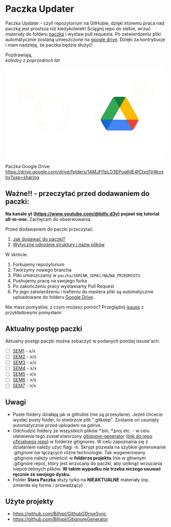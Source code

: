 # Paczka Updater

Paczka Updater - czyli repozytorium na GitHubie, dzięki któremu praca nad paczką jest prostsza niż kiedykolwiek! Ściągnij repo do siebie, wrzuć materiały do folderu [paczka](paczka/) i wystaw pull requesta. Po zatwierdzeniu pliki automatycznie zostaną umieszczone na [google drive](https://drive.google.com/drive/folders/1AMJFl1pLO3EPuq6jlE4fCtxg1V4kvshv?usp=sharing). Dzięki za kontrybucje i mam nadzieję, że paczka będzie służyć!  

Pozdrawiają,  
*koledzy z poprzednich lat*

![project cover](/docs/glowne_readme/Bez%20nazwy-2.png)


Paczka Google Drive: https://drive.google.com/drive/folders/1AMJFl1pLO3EPuq6jlE4fCtxg1V4kvshv?usp=sharing

## Ważne!! - przeczytać przed dodawaniem do paczki:

**Na kanale yt (https://www.youtube.com/@billy.d3v) pojawi się tutorial all-in-one.** Zachęcam do obserwowania.

Przed dodawaniem do paczki przeczytać:
1. [Jak dodawać do paczki?](docs/udzial_w_paczce/udzial_w_paczce.md)  
2. [Wytyczne odnośnie struktury i nazw plików](docs/wytyczne/wytyczne.md)

W skrócie:  
1. Forkujemy repozytorium 
2. Tworzymy nowego brancha  
4. Pliki umieszczamy w `paczka/SEM[NR_SEMA]/NAZWA_PRZEDMIOTU`. 
5. Pushujemy pracę na swojego forka
6. Po zakończeniu pracy wystawiamy Pull Request  
7. Po jego zatwierdzeniu i trafieniu do mastera pliki są automatycznie uploadowane do folderu [Google Drive](https://drive.google.com/drive/folders/1AMJFl1pLO3EPuq6jlE4fCtxg1V4kvshv?usp=sharing). 

Nie masz pomysłów, z czym możesz pomóc? Przeglądnij [issues](https://github.com/Billypl/PaczkownicyInfaPG/issues) z przykładowymi pomysłami 

## Aktualny postęp paczki
Aktualny postęp paczki można zobaczyć w podanych poniżej issuse'ach:
- [ ] [SEM1](https://github.com/Billypl/PaczkownicyInfaPG/issues/20) - x/x
- [ ] [SEM2](https://github.com/Billypl/PaczkownicyInfaPG/issues/21) - x/x
- [ ] [SEM3](https://github.com/Billypl/PaczkownicyInfaPG/issues/22) - x/x
- [ ] [SEM4](https://github.com/Billypl/PaczkownicyInfaPG/issues/23) - x/x
- [ ] [SEM5](https://github.com/Billypl/PaczkownicyInfaPG/issues/24) - x/x
- [ ] [SEM6](https://github.com/Billypl/PaczkownicyInfaPG/issues/25) - x/x
- [ ] [SEM7](https://github.com/Billypl/PaczkownicyInfaPG/issues/26) - x/x

## Uwagi
- Puste foldery działają jak w githubie (nie są przesyłane). Jeżeli chcecie wysłać pusty folder, to stwórzcie plik ".gitkeep". Zostanie on usunięty automatycznie przed uploadem na gdrive.  
- Odchudzić foldery ze wszystkich plików *.bin, *.proj etc. - w celu ułatwienia tego został stworzony [gitignore-generator](utility/gitignore-generator.sh) ([link do repo oficjalnego repo](https://github.com/Billypl/GitignoreGenerator)) w folderze gitignores. W celu zapoznania się z działaniem należy użyć flagi -h. Skrypt pozwala na szybkie generowanie .gitignore'ów łączących różne technologie. Tak wygenerowany .gitignore należy umieścić w **folderze projektu** (nie w głównym .gitignore repo), który jest wrzucany do paczki, aby uniknąć wrzucania niepotrzebnych plików. **W takim wypadku nie trzeba niczego usuwać ręcznie ze swojego dysku.**  
- Folder **Stara Paczka** służy tylko na **NIEAKTUALNE** materiały (np. zmieniła się forma / prowadzący) 

## Użyte projekty
- https://github.com/Billypl/GithubGDriveSync
- https://github.com/Billypl/GitignoreGenerator
